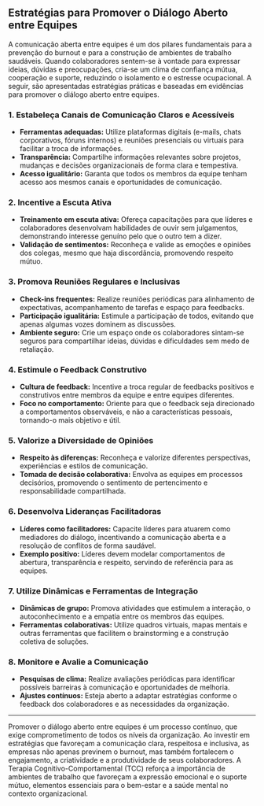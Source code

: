 
## Estratégias para Promover o Diálogo Aberto entre Equipes

A comunicação aberta entre equipes é um dos pilares fundamentais para a prevenção do burnout e para a construção de ambientes de trabalho saudáveis. Quando colaboradores sentem-se à vontade para expressar ideias, dúvidas e preocupações, cria-se um clima de confiança mútua, cooperação e suporte, reduzindo o isolamento e o estresse ocupacional. A seguir, são apresentadas estratégias práticas e baseadas em evidências para promover o diálogo aberto entre equipes.

### 1. Estabeleça Canais de Comunicação Claros e Acessíveis

- **Ferramentas adequadas:** Utilize plataformas digitais (e-mails, chats corporativos, fóruns internos) e reuniões presenciais ou virtuais para facilitar a troca de informações.
- **Transparência:** Compartilhe informações relevantes sobre projetos, mudanças e decisões organizacionais de forma clara e tempestiva.
- **Acesso igualitário:** Garanta que todos os membros da equipe tenham acesso aos mesmos canais e oportunidades de comunicação.

### 2. Incentive a Escuta Ativa

- **Treinamento em escuta ativa:** Ofereça capacitações para que líderes e colaboradores desenvolvam habilidades de ouvir sem julgamentos, demonstrando interesse genuíno pelo que o outro tem a dizer.
- **Validação de sentimentos:** Reconheça e valide as emoções e opiniões dos colegas, mesmo que haja discordância, promovendo respeito mútuo.

### 3. Promova Reuniões Regulares e Inclusivas

- **Check-ins frequentes:** Realize reuniões periódicas para alinhamento de expectativas, acompanhamento de tarefas e espaço para feedbacks.
- **Participação igualitária:** Estimule a participação de todos, evitando que apenas algumas vozes dominem as discussões.
- **Ambiente seguro:** Crie um espaço onde os colaboradores sintam-se seguros para compartilhar ideias, dúvidas e dificuldades sem medo de retaliação.

### 4. Estimule o Feedback Construtivo

- **Cultura de feedback:** Incentive a troca regular de feedbacks positivos e construtivos entre membros da equipe e entre equipes diferentes.
- **Foco no comportamento:** Oriente para que o feedback seja direcionado a comportamentos observáveis, e não a características pessoais, tornando-o mais objetivo e útil.

### 5. Valorize a Diversidade de Opiniões

- **Respeito às diferenças:** Reconheça e valorize diferentes perspectivas, experiências e estilos de comunicação.
- **Tomada de decisão colaborativa:** Envolva as equipes em processos decisórios, promovendo o sentimento de pertencimento e responsabilidade compartilhada.

### 6. Desenvolva Lideranças Facilitadoras

- **Líderes como facilitadores:** Capacite líderes para atuarem como mediadores do diálogo, incentivando a comunicação aberta e a resolução de conflitos de forma saudável.
- **Exemplo positivo:** Líderes devem modelar comportamentos de abertura, transparência e respeito, servindo de referência para as equipes.

### 7. Utilize Dinâmicas e Ferramentas de Integração

- **Dinâmicas de grupo:** Promova atividades que estimulem a interação, o autoconhecimento e a empatia entre os membros das equipes.
- **Ferramentas colaborativas:** Utilize quadros virtuais, mapas mentais e outras ferramentas que facilitem o brainstorming e a construção coletiva de soluções.

### 8. Monitore e Avalie a Comunicação

- **Pesquisas de clima:** Realize avaliações periódicas para identificar possíveis barreiras à comunicação e oportunidades de melhoria.
- **Ajustes contínuos:** Esteja aberto a adaptar estratégias conforme o feedback dos colaboradores e as necessidades da organização.

---

Promover o diálogo aberto entre equipes é um processo contínuo, que exige comprometimento de todos os níveis da organização. Ao investir em estratégias que favoreçam a comunicação clara, respeitosa e inclusiva, as empresas não apenas previnem o burnout, mas também fortalecem o engajamento, a criatividade e a produtividade de seus colaboradores. A Terapia Cognitivo-Comportamental (TCC) reforça a importância de ambientes de trabalho que favoreçam a expressão emocional e o suporte mútuo, elementos essenciais para o bem-estar e a saúde mental no contexto organizacional.
```
